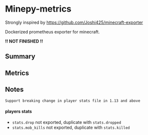 # Minepy-metrics

Strongly inspired by https://github.com/Joshi425/minecraft-exporter

Dockerized prometheus exporter for minecraft. 

**!! NOT FINISHED !!**

## Summary

## Metrics

## Notes
    Support breaking change in player stats file in 1.13 and above
#### players stats
- `stats.drop` not exported, duplicate with `stats.dropped`
- `stats.mob_kills` not exported, duplicate with `stats.killed`







